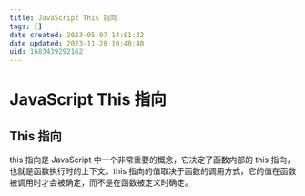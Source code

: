 ```yaml
---
title: JavaScript This 指向
tags: []
date created: 2023-05-07 14:01:32
date updated: 2023-11-28 10:48:40
uid: 1683439292162
---
```


# JavaScript This 指向

## This 指向

this 指向是 JavaScript 中一个非常重要的概念，它决定了函数内部的 this 指向，也就是函数执行时的上下文。this 指向的值取决于函数的调用方式，它的值在函数被调用时才会被确定，而不是在函数被定义时确定。
